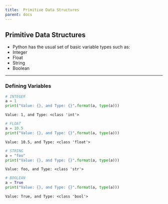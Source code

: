 ```yaml
---
title:  Primitive Data Structures
parent: docs
---
```


## Primitive Data Structures
+ Python has the usual set of basic variable types such as:
 + Integer
 + Float
 + String
 + Boolean
 ---
### Defining Variables


```python
# INTEGER
a = 1
print("Value: {}, and Type: {}".format(a, type(a)))
```

    Value: 1, and Type: <class 'int'>



```python
# FLOAT
a = 10.5
print("Value: {}, and Type: {}".format(a, type(a)))
```

    Value: 10.5, and Type: <class 'float'>



```python
# STRING
a = "foo"
print("Value: {}, and Type: {}".format(a, type(a)))
```

    Value: foo, and Type: <class 'str'>



```python
# BOOLEAN
a = True
print("Value: {}, and Type: {}".format(a, type(a)))
```

    Value: True, and Type: <class 'bool'>
